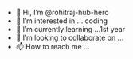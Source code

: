 - 👋 Hi, I’m @rohitraj-hub-hero
- 👀 I’m interested in ... coding
- 🌱 I’m currently learning ...1st year
- 💞️ I’m looking to collaborate on ...
- 📫 How to reach me ...

<!---
rohitraj-hub-hero/rohitraj-hub-hero is a ✨ special ✨ repository because its `README.md` (this file) appears on your GitHub profile.
You can click the Preview link to take a look at your changes.
--->
